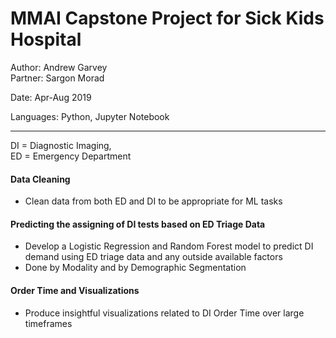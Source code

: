 # MMAI Capstone Project for Sick Kids Hospital 

Author: Andrew Garvey     
Partner: Sargon Morad

Date: Apr-Aug 2019 

Languages: Python, Jupyter Notebook

---

DI = Diagnostic Imaging,   
ED = Emergency Department

#### Data Cleaning
-   Clean data from both ED and DI to be appropriate for ML tasks

#### Predicting the assigning of DI tests based on ED Triage Data  
-   Develop a Logistic Regression and Random Forest model to predict DI demand using ED triage data and any outside available factors
-   Done by Modality and by Demographic Segmentation

#### Order Time and Visualizations
-   Produce insightful visualizations related to DI Order Time over large timeframes

